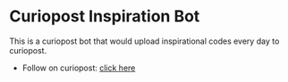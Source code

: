 # Curiopost Inspiration Bot

This is a curiopost bot that would upload inspirational codes every day to curiopost.

- Follow on curiopost: [click here](https://curiopost.live/u/inspiration_bot)
